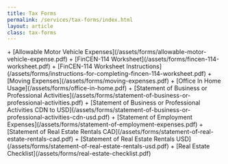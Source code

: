 ```yaml
---
title: Tax Forms
permalink: /services/tax-forms/index.html
layout: article
class: tax-forms
---
```


<section>
<div class="wrapper">
+ [Allowable Motor Vehicle Expenses](/assets/forms/allowable-motor-vehicle-expense.pdf)
+ [FinCEN-114 Worksheet](/assets/forms/fincen-114-worksheet.pdf)
+ [FinCEN-114 Worksheet Instructions](/assets/forms/instructions-for-completing-fincen-114-worksheet.pdf)
+ [Moving Expenses](/assets/forms/moving-expenses.pdf)
+ [Office In Home Usage](/assets/forms/office-in-home.pdf)
+ [Statement of Business or Professional Activities](/assets/forms/statement-of-business-or-professional-activities.pdf)
+ [Statement of Business or Professional Activities CDN to USD](/assets/forms/statement-of-business-or-professional-activities-cdn-usd.pdf)
+ [Statement of Employment Expenses](/assets/forms/statement-of-employment-expenses.pdf)
+ [Statement of Real Estate Rentals CAD](/assets/forms/statement-of-real-estate-rentals-cad.pdf)
+ [Statement of Real Estate Rentals USD](/assets/forms/statement-of-real-estate-rentals-usd.pdf)
+ [Real Estate Checklist](/assets/forms/real-estate-checklist.pdf)
</div>
</section>
